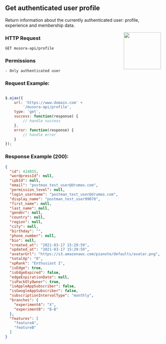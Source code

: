 ## Get authenticated user profile

Return information about the currently authenticated user: profile, experience and membership data.

<a href="https://www.postman.com/red-shadow-611407/workspace/staging-drumeo-with-musora-api/request/9725390-bf57000d-790a-4728-b52d-cfb400dae7df"  target="_blank" style="float:right;">
<img width="120px" src="https://images.ctfassets.net/1wryd5vd9xez/1sHuHRROdF7ifCjy4QKVXk/a44e85c6138dbe13126c4ede8650cf29/https___cdn-images-1.medium.com_max_2000_1_O0OZO4m6nbwwnYAtkSQO0g.png"/>
</a>

### HTTP Request

`GET musora-api/profile`

### Permissions

    - Only authenticated user

### Request Example:

```js

$.ajax({
    url: 'https://www.domain.com' +
        '/musora-api/profile',
    type: 'get',
    success: function(response) {
        // handle success
    },
    error: function(response) {
        // handle error
    }
});
```

### Response Example (200):

```json
{
  "id": 424855,
  "wordpressId": null,
  "ipbId": null,
  "email": "postman_test_user@drumeo.com",
  "permission_level": null,
  "login_username": "postman_test_user@drumeo.com",
  "display_name": "postman_test_user99078",
  "first_name": null,
  "last_name": null,
  "gender": null,
  "country": null,
  "region": null,
  "city": null,
  "birthday": "",
  "phone_number": null,
  "bio": null,
  "created_at": "2021-03-17 15:29:59",
  "updated_at": "2021-03-17 15:29:59",
  "avatarUrl": "https://s3.amazonaws.com/pianote/defaults/avatar.png",
  "totalXp": "0",
  "xpRank": "Enthusiast I",
  "isEdge": true,
  "isEdgeExpired": false,
  "edgeExpirationDate": null,
  "isPackOlyOwner": true,
  "isAppleAppSubscriber": false,
  "isGoogleAppSubscriber": false,
  "subscriptionIntervalType": "monthly",
  "branches": {
    "experimentA": "X",
    "experimentB": "B-B"
  },
  "features": [
    "featureA",
    "featureB"
  ]
}
```

